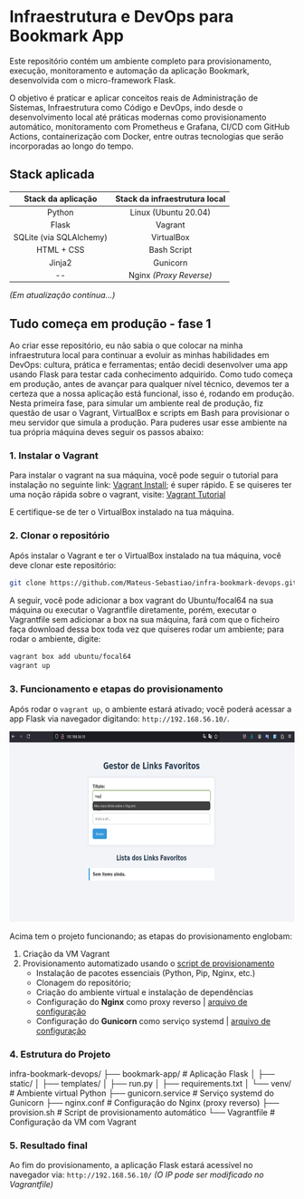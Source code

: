# Infraestrutura e DevOps para Bookmark App

Este repositório contém um ambiente completo para provisionamento, execução, monitoramento e automação da aplicação Bookmark, desenvolvida com o micro-framework Flask.

O objetivo é praticar e aplicar conceitos reais de Administração de Sistemas, Infraestrutura como Código e DevOps, indo desde o desenvolvimento local até práticas modernas como provisionamento automático, monitoramento com Prometheus e Grafana, CI/CD com GitHub Actions, containerização com Docker, entre outras tecnologias que serão incorporadas ao longo do tempo.

## Stack aplicada

Stack da aplicação | Stack da infraestrutura local
:---: | :---:
Python | Linux (Ubuntu 20.04)
Flask | Vagrant
SQLite (via SQLAlchemy) | VirtualBox
HTML + CSS | Bash Script
Jinja2 | Gunicorn
-- | Nginx *(Proxy Reverse)*


*(Em atualização contínua...)*

## Tudo começa em produção - fase 1

Ao criar esse repositório, eu não sabia o que colocar na minha infraestrutura local para continuar a  evoluir as minhas habilidades em DevOps: cultura, prática e ferramentas; então decidi desenvolver uma app usando Flask para testar cada conhecimento adquirido. Como tudo começa em produção, antes de avançar para qualquer nível técnico, devemos ter a certeza que a nossa aplicação está funcional, isso é, rodando em produção. Nesta primeira fase, para simular um ambiente real de produção, fiz questão de usar o Vagrant, VirtualBox e scripts em Bash para provisionar o meu servidor que simula a produção. Para puderes usar esse ambiente na tua própria máquina deves seguir os passos abaixo:

### 1. Instalar o Vagrant

Para instalar o vagrant na sua máquina, você pode seguir o tutorial para instalação no seguinte link: [Vagrant Install](https://developer.hashicorp.com/vagrant/install); é super rápido. E se quiseres ter uma noção rápida sobre o vagrant, visite: [Vagrant Tutorial](https://developer.hashicorp.com/vagrant/tutorials/get-started)

E certifique-se de ter o VirtualBox instalado na tua máquina.

### 2. Clonar o repositório

Após instalar o Vagrant e ter o VirtualBox instalado na tua máquina, você deve clonar este repositório:

```bash
git clone https://github.com/Mateus-Sebastiao/infra-bookmark-devops.git
```
 
A seguir, você pode adicionar a box vagrant do Ubuntu/focal64 na sua máquina ou executar o Vagrantfile diretamente, porém, executar o Vagrantfile sem adicionar a box na sua máquina, fará com que o ficheiro faça download dessa box toda vez que quiseres rodar um ambiente; para rodar o ambiente, digite:

```bash
vagrant box add ubuntu/focal64
vagrant up
```

### 3. Funcionamento e etapas do provisionamento

Após rodar o `vagrant up`, o ambiente estará ativado; você poderá acessar a app Flask via navegador digitando: `http://192.168.56.10/`.

<div align="center">
    <img src="./media/app-Flask-in-provisioning.gif" alt="Demonstração" width="700" height="336">
</div>

Acima tem o projeto funcionando; as etapas do provisionamento englobam:

1. Criação da VM Vagrant
2. Provisionamento automatizado usando o [script de provisionamento](./provision.sh)
    - Instalação de pacotes essenciais (Python, Pip, Nginx, etc.)
    - Clonagem do repositório;
    - Criação do ambiente virtual e instalação de dependências
    - Configuração do **Nginx** como proxy reverso | [arquivo de configuração](./nginx.conf)
    - Configuração do **Gunicorn** como serviço systemd | [arquivo de configuração](./gunicorn.service)

### 4. Estrutura do Projeto

infra-bookmark-devops/
├── bookmark-app/              # Aplicação Flask
│   ├── static/
│   ├── templates/
│   ├── run.py
│   ├── requirements.txt
│   └── venv/                  # Ambiente virtual Python
├── gunicorn.service           # Serviço systemd do Gunicorn
├── nginx.conf                 # Configuração do Nginx (proxy reverso)
├── provision.sh               # Script de provisionamento automático
└── Vagrantfile                # Configuração da VM com Vagrant

### 5. Resultado final

Ao fim do provisionamento, a aplicação Flask estará acessível no navegador via: `http://192.168.56.10/`
*(O IP pode ser modificado no Vagrantfile)*